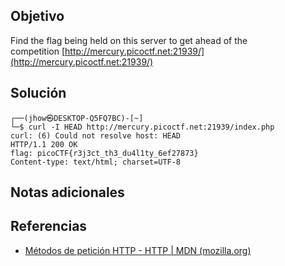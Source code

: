 ## Objetivo
Find the flag being held on this server to get ahead of the competition [http://mercury.picoctf.net:21939/](http://mercury.picoctf.net:21939/)
## Solución
```
┌──(jhow㉿DESKTOP-Q5FQ7BC)-[~]
└─$ curl -I HEAD http://mercury.picoctf.net:21939/index.php
curl: (6) Could not resolve host: HEAD
HTTP/1.1 200 OK
flag: picoCTF{r3j3ct_th3_du4l1ty_6ef27873}
Content-type: text/html; charset=UTF-8
```
## Notas adicionales

## Referencias
+ [Métodos de petición HTTP - HTTP | MDN (mozilla.org)](https://developer.mozilla.org/es/docs/Web/HTTP/Methods)